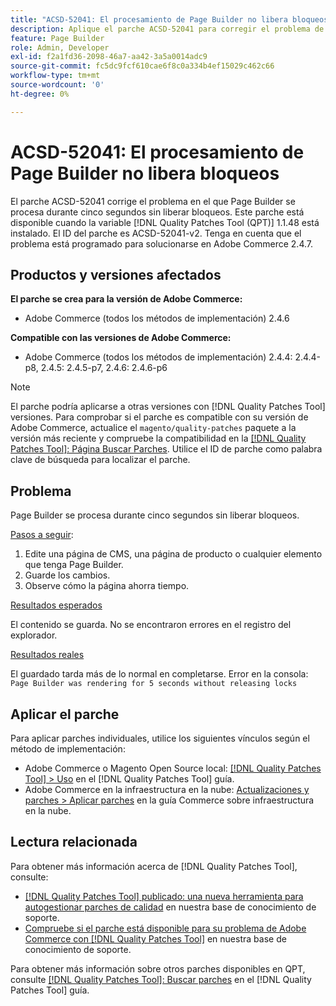 ```yaml
---
title: "ACSD-52041: El procesamiento de Page Builder no libera bloqueos"
description: Aplique el parche ACSD-52041 para corregir el problema de Adobe Commerce en el que Page Builder se procesa durante cinco segundos sin liberar bloqueos.
feature: Page Builder
role: Admin, Developer
exl-id: f2a1fd36-2098-46a7-aa42-3a5a0014adc9
source-git-commit: fc5dc9fcf610cae6f8c0a334b4ef15029c462c66
workflow-type: tm+mt
source-wordcount: '0'
ht-degree: 0%

---
```


# ACSD-52041: El procesamiento de Page Builder no libera bloqueos

El parche ACSD-52041 corrige el problema en el que Page Builder se procesa durante cinco segundos sin liberar bloqueos. Este parche está disponible cuando la variable [!DNL Quality Patches Tool (QPT)] 1.1.48 está instalado. El ID del parche es ACSD-52041-v2. Tenga en cuenta que el problema está programado para solucionarse en Adobe Commerce 2.4.7.

## Productos y versiones afectados

**El parche se crea para la versión de Adobe Commerce:**

* Adobe Commerce (todos los métodos de implementación) 2.4.6

**Compatible con las versiones de Adobe Commerce:**

* Adobe Commerce (todos los métodos de implementación) 2.4.4: 2.4.4-p8, 2.4.5: 2.4.5-p7, 2.4.6: 2.4.6-p6

>[!NOTE]
>
>El parche podría aplicarse a otras versiones con [!DNL Quality Patches Tool] versiones. Para comprobar si el parche es compatible con su versión de Adobe Commerce, actualice el `magento/quality-patches` paquete a la versión más reciente y compruebe la compatibilidad en la [[!DNL Quality Patches Tool]: Página Buscar Parches](https://experienceleague.adobe.com/tools/commerce-quality-patches/index.html). Utilice el ID de parche como palabra clave de búsqueda para localizar el parche.

## Problema

Page Builder se procesa durante cinco segundos sin liberar bloqueos.

<u>Pasos a seguir</u>:

1. Edite una página de CMS, una página de producto o cualquier elemento que tenga Page Builder.
1. Guarde los cambios.
1. Observe cómo la página ahorra tiempo.

<u>Resultados esperados</u>

El contenido se guarda. No se encontraron errores en el registro del explorador.

<u>Resultados reales</u>

El guardado tarda más de lo normal en completarse.
Error en la consola: ``Page Builder was rendering for 5 seconds without releasing locks``

## Aplicar el parche

Para aplicar parches individuales, utilice los siguientes vínculos según el método de implementación:

* Adobe Commerce o Magento Open Source local: [[!DNL Quality Patches Tool] > Uso](<https://experienceleague.adobe.com/docs/commerce-operations/tools/quality-patches-tool/usage.html>) en el [!DNL Quality Patches Tool] guía.
* Adobe Commerce en la infraestructura en la nube: [Actualizaciones y parches > Aplicar parches](https://experienceleague.adobe.com/docs/commerce-cloud-service/user-guide/develop/upgrade/apply-patches.html) en la guía Commerce sobre infraestructura en la nube.

## Lectura relacionada

Para obtener más información acerca de [!DNL Quality Patches Tool], consulte:

* [[!DNL Quality Patches Tool] publicado: una nueva herramienta para autogestionar parches de calidad](/help/announcements/adobe-commerce-announcements/magento-quality-patches-released-new-tool-to-self-serve-quality-patches.md) en nuestra base de conocimiento de soporte.
* [Compruebe si el parche está disponible para su problema de Adobe Commerce con [!DNL Quality Patches Tool]](/help/support-tools/patches-available-in-qpt-tool/check-patch-for-magento-issue-with-magento-quality-patches.md) en nuestra base de conocimiento de soporte.

Para obtener más información sobre otros parches disponibles en QPT, consulte [[!DNL Quality Patches Tool]: Buscar parches](<https://experienceleague.adobe.com/tools/commerce-quality-patches/index.html>) en el [!DNL Quality Patches Tool] guía.
